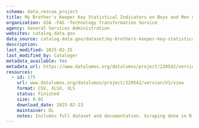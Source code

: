 ```yaml
---
schema: data_rescue_project 
title: My Brother's Keeper Key Statistical Indicators on Boys and Men of Color
organization: GSA -FAS -Technology Transformation Service
agency: General Services Administration
websites: catalog.data.gov
data_source: catalog.data.gov/dataset/my-brothers-keeper-key-statistical-indicators-on-boys-and-men-of-color-83d9e
description: 
last_modified: 2025-02-25
last_modified_by: Cataloger
metadata_available: Yes
metadata_url: https://www.datalumos.org/datalumos/project/220542/version/V1/view
resources:
  - id: 175
    url: www.datalumos.org/datalumos/project/220542/version/V1/view
    format: CSV, XLSX, XLS
    status: Finished
    size: 0.01
    download_date: 2025-02-23
    maintainer: DL
    notes: Includes full dataset and documentation. Scraping done in R.
---
```

